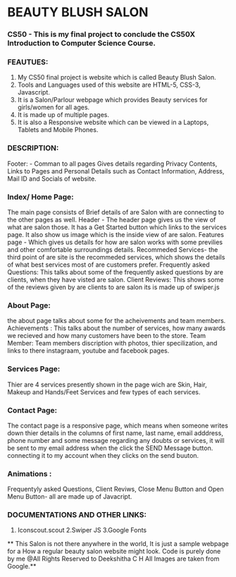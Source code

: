# BEAUTY BLUSH SALON

### CS50 - This is my final project to conclude the CS50X Introduction to Computer Science Course.

### FEAUTUES:
1. My CS50 final project is website which is called Beauty Blush Salon.
2. Tools and Languages used of this website are HTML-5, CSS-3, Javascript.
3. It is a Salon/Parlour webpage which provides Beauty services for girls/women for all ages.
4. It is made up of  multiple pages.
5. It is also a  Responsive website which can be viewed in a Laptops, Tablets and Mobile Phones.

### DESCRIPTION: 
Footer: - Comman to all pages
Gives details regarding Privacy Contents, Links to Pages and Personal Details such as Contact Information, Address, Mail ID and Socials of website.

### Index/ Home Page:
The main page consists of Brief details of are Salon with are connecting to the other pages as well.
Header - The header page gives us the view of what are salon those.  It has a Get Started button which links to the services page.  It also show us image which is the inside view of are salon.
Features page - Which gives us details for how are salon works with some previlies and other  comfortable surroundings details.
Recommeded Services- the third point of are site is the recommeded services, which shows the details of what best services most of are customers prefer.
Frequently asked Questions: This talks about some of the frequently asked questions by are clients, when they have visted are salon.
Client Reviews: This shows some of the reviews given by are clients to are salon its is made up of swiper.js

### About Page:
the about page talks about some for the acheivements and team members.
Achievements : This talks about the number of services, how many awards we recieved and how many customers have been to the store.
Team Member: Team members discription with photos, thier specilization, and links to there instagraam, youtube and facebook pages.

### Services Page: 
Thier are 4 services presently shown in the page wich are Skin, Hair, Makeup and Hands/Feet Services  and few types of each services.

### Contact Page: 
The contact page is a responsive page, which means when someone writes down thier details in the columns of first name, last name, email adddress, phone number and some message regarding any doubts or services, it will be sent to my email address when the click the SEND Message button. 
connecting it to my account when they clicks on the send buuton.

### Animations :
Frequentyly asked Questions, Client Reviws, Close Menu Button and Open Menu Button- all are made up of Javacript.

### DOCUMENTATIONS AND OTHER LINKS:
1. Iconscout.scout
2.Swiper JS
3.Google Fonts


**
This Salon is not there anywhere in the world, It is just a sample webpage for a How a regular beauty salon website might look.
Code is purely done by me @All Rights Reserved to Deekshitha C H
All Images are taken from Google.**
